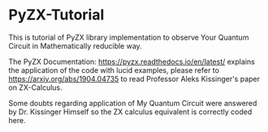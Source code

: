 # PyZX-Tutorial
This is tutorial of PyZX library implementation to observe Your Quantum Circuit in Mathematically reducible way.

The PyZX Documentation: https://pyzx.readthedocs.io/en/latest/ explains the application of the code with lucid examples, please refer to https://arxiv.org/abs/1904.04735 to read Professor Aleks Kissinger's paper on ZX-Calculus.

Some doubts regarding application of My Quantum Circuit were answered by Dr. Kissinger Himself so the ZX calculus equivalent is correctly coded here.

